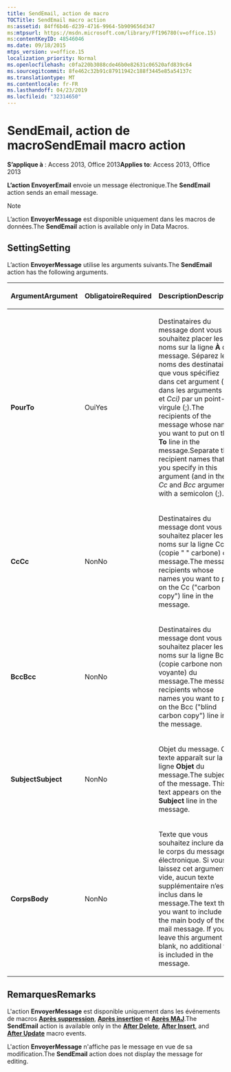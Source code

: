 ```yaml
---
title: SendEmail, action de macro
TOCTitle: SendEmail macro action
ms:assetid: 84ff6b46-d239-4716-9964-5b909656d347
ms:mtpsurl: https://msdn.microsoft.com/library/Ff196780(v=office.15)
ms:contentKeyID: 48546046
ms.date: 09/18/2015
mtps_version: v=office.15
localization_priority: Normal
ms.openlocfilehash: c0fa220b3088cde46b0e82631c06520afd839c64
ms.sourcegitcommit: 8fe462c32b91c87911942c188f3445e85a54137c
ms.translationtype: MT
ms.contentlocale: fr-FR
ms.lasthandoff: 04/23/2019
ms.locfileid: "32314650"
---
```

# <a name="sendemail-macro-action"></a><span data-ttu-id="de42a-102">SendEmail, action de macro</span><span class="sxs-lookup"><span data-stu-id="de42a-102">SendEmail macro action</span></span>

<span data-ttu-id="de42a-103">**S’applique à** : Access 2013, Office 2013</span><span class="sxs-lookup"><span data-stu-id="de42a-103">**Applies to**: Access 2013, Office 2013</span></span>

<span data-ttu-id="de42a-104">**L’action EnvoyerEmail** envoie un message électronique.</span><span class="sxs-lookup"><span data-stu-id="de42a-104">The **SendEmail** action sends an email message.</span></span>

> [!NOTE]
> <span data-ttu-id="de42a-105">L’action **EnvoyerMessage** est disponible uniquement dans les macros de données.</span><span class="sxs-lookup"><span data-stu-id="de42a-105">The **SendEmail** action is available only in Data Macros.</span></span>

## <a name="setting"></a><span data-ttu-id="de42a-106">Setting</span><span class="sxs-lookup"><span data-stu-id="de42a-106">Setting</span></span>

<span data-ttu-id="de42a-107">L’action **EnvoyerMessage** utilise les arguments suivants.</span><span class="sxs-lookup"><span data-stu-id="de42a-107">The **SendEmail** action has the following arguments.</span></span>

<table>
<colgroup>
<col style="width: 33%" />
<col style="width: 33%" />
<col style="width: 33%" />
</colgroup>
<thead>
<tr class="header">
<th><p><span data-ttu-id="de42a-108">Argument</span><span class="sxs-lookup"><span data-stu-id="de42a-108">Argument</span></span></p></th>
<th><p><span data-ttu-id="de42a-109">Obligatoire</span><span class="sxs-lookup"><span data-stu-id="de42a-109">Required</span></span></p></th>
<th><p><span data-ttu-id="de42a-110">Description</span><span class="sxs-lookup"><span data-stu-id="de42a-110">Description</span></span></p></th>
</tr>
</thead>
<tbody>
<tr class="odd">
<td><p><span data-ttu-id="de42a-111"><strong>Pour</strong></span><span class="sxs-lookup"><span data-stu-id="de42a-111"><strong>To</strong></span></span></p></td>
<td><p><span data-ttu-id="de42a-112">Oui</span><span class="sxs-lookup"><span data-stu-id="de42a-112">Yes</span></span></p></td>
<td><p><span data-ttu-id="de42a-113">Destinataires du message dont vous souhaitez placer les noms sur la ligne <strong>À</strong> du message. Séparez les noms des destinataires que vous spécifiez dans cet argument (et dans les arguments <em>Cc</em> et <em>Cci)</em> par un point-virgule (;).</span><span class="sxs-lookup"><span data-stu-id="de42a-113">The recipients of the message whose names you want to put on the <strong>To</strong> line in the message.Separate the recipient names that you specify in this argument (and in the <em>Cc</em> and <em>Bcc</em> arguments) with a semicolon (;).</span></span></p></td>
</tr>
<tr class="even">
<td><p><span data-ttu-id="de42a-114"><strong>Cc</strong></span><span class="sxs-lookup"><span data-stu-id="de42a-114"><strong>Cc</strong></span></span></p></td>
<td><p><span data-ttu-id="de42a-115">Non</span><span class="sxs-lookup"><span data-stu-id="de42a-115">No</span></span></p></td>
<td><p><span data-ttu-id="de42a-116">Destinataires du message dont vous souhaitez placer les noms sur la ligne Cc (copie &quot; &quot; carbone) du message.</span><span class="sxs-lookup"><span data-stu-id="de42a-116">The message recipients whose names you want to put on the Cc (&quot;carbon copy&quot;) line in the message.</span></span></p></td>
</tr>
<tr class="odd">
<td><p><span data-ttu-id="de42a-117"><strong>Bcc</strong></span><span class="sxs-lookup"><span data-stu-id="de42a-117"><strong>Bcc</strong></span></span></p></td>
<td><p><span data-ttu-id="de42a-118">Non</span><span class="sxs-lookup"><span data-stu-id="de42a-118">No</span></span></p></td>
<td><p><span data-ttu-id="de42a-119">Destinataires du message dont vous souhaitez placer les noms sur la ligne Bcc (copie carbone non &quot; &quot; voyante) du message.</span><span class="sxs-lookup"><span data-stu-id="de42a-119">The message recipients whose names you want to put on the Bcc (&quot;blind carbon copy&quot;) line in the message.</span></span></p></td>
</tr>
<tr class="even">
<td><p><span data-ttu-id="de42a-120"><strong>Subject</strong></span><span class="sxs-lookup"><span data-stu-id="de42a-120"><strong>Subject</strong></span></span></p></td>
<td><p><span data-ttu-id="de42a-121">Non</span><span class="sxs-lookup"><span data-stu-id="de42a-121">No</span></span></p></td>
<td><p><span data-ttu-id="de42a-p101">Objet du message. Ce texte apparaît sur la ligne <strong>Objet</strong> du message.</span><span class="sxs-lookup"><span data-stu-id="de42a-p101">The subject of the message. This text appears on the <strong>Subject</strong> line in the message.</span></span></p></td>
</tr>
<tr class="odd">
<td><p><span data-ttu-id="de42a-124"><strong>Corps</strong></span><span class="sxs-lookup"><span data-stu-id="de42a-124"><strong>Body</strong></span></span></p></td>
<td><p><span data-ttu-id="de42a-125">Non</span><span class="sxs-lookup"><span data-stu-id="de42a-125">No</span></span></p></td>
<td><p><span data-ttu-id="de42a-p102">Texte que vous souhaitez inclure dans le corps du message électronique. Si vous laissez cet argument vide, aucun texte supplémentaire n’est inclus dans le message.</span><span class="sxs-lookup"><span data-stu-id="de42a-p102">The text that you want to include in the main body of the mail message. If you leave this argument blank, no additional text is included in the message.</span></span></p></td>
</tr>
</tbody>
</table>


## <a name="remarks"></a><span data-ttu-id="de42a-128">Remarques</span><span class="sxs-lookup"><span data-stu-id="de42a-128">Remarks</span></span>

<span data-ttu-id="de42a-129">L'action **EnvoyerMessage** est disponible uniquement dans les événements de macros **[Après suppression](after-delete-macro-event.md)**, **[Après insertion](after-insert-macro-event.md)** et **[Après MAJ](after-update-macro-event.md)**.</span><span class="sxs-lookup"><span data-stu-id="de42a-129">The **SendEmail** action is available only in the **[After Delete](after-delete-macro-event.md)**, **[After Insert](after-insert-macro-event.md)**, and **[After Update](after-update-macro-event.md)** macro events.</span></span>

<span data-ttu-id="de42a-130">L'action **EnvoyerMessage** n'affiche pas le message en vue de sa modification.</span><span class="sxs-lookup"><span data-stu-id="de42a-130">The **SendEmail** action does not display the message for editing.</span></span>

